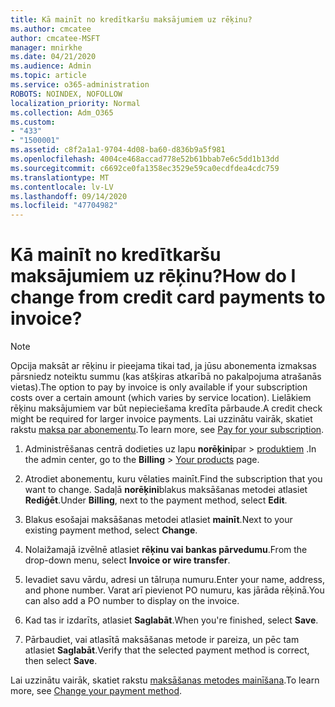```yaml
---
title: Kā mainīt no kredītkaršu maksājumiem uz rēķinu?
ms.author: cmcatee
author: cmcatee-MSFT
manager: mnirkhe
ms.date: 04/21/2020
ms.audience: Admin
ms.topic: article
ms.service: o365-administration
ROBOTS: NOINDEX, NOFOLLOW
localization_priority: Normal
ms.collection: Adm_O365
ms.custom:
- "433"
- "1500001"
ms.assetid: c8f2a1a1-9704-4d08-ba60-d836b9a5f981
ms.openlocfilehash: 4004ce468accad778e52b61bbab7e6c5dd1b13dd
ms.sourcegitcommit: c6692ce0fa1358ec3529e59ca0ecdfdea4cdc759
ms.translationtype: MT
ms.contentlocale: lv-LV
ms.lasthandoff: 09/14/2020
ms.locfileid: "47704982"
---
```

# <a name="how-do-i-change-from-credit-card-payments-to-invoice"></a><span data-ttu-id="89fdc-102">Kā mainīt no kredītkaršu maksājumiem uz rēķinu?</span><span class="sxs-lookup"><span data-stu-id="89fdc-102">How do I change from credit card payments to invoice?</span></span>

> [!NOTE]
> <span data-ttu-id="89fdc-103">Opcija maksāt ar rēķinu ir pieejama tikai tad, ja jūsu abonementa izmaksas pārsniedz noteiktu summu (kas atšķiras atkarībā no pakalpojuma atrašanās vietas).</span><span class="sxs-lookup"><span data-stu-id="89fdc-103">The option to pay by invoice is only available if your subscription costs over a certain amount (which varies by service location).</span></span> <span data-ttu-id="89fdc-104">Lielākiem rēķinu maksājumiem var būt nepieciešama kredīta pārbaude.</span><span class="sxs-lookup"><span data-stu-id="89fdc-104">A credit check might be required for larger invoice payments.</span></span> <span data-ttu-id="89fdc-105">Lai uzzinātu vairāk, skatiet rakstu [maksa par abonementu](https://docs.microsoft.com/microsoft-365/commerce/billing-and-payments/pay-for-your-subscription).</span><span class="sxs-lookup"><span data-stu-id="89fdc-105">To learn more, see [Pay for your subscription](https://docs.microsoft.com/microsoft-365/commerce/billing-and-payments/pay-for-your-subscription).</span></span>

1. <span data-ttu-id="89fdc-106">Administrēšanas centrā dodieties uz lapu **norēķini**par  >  [produktiem](https://go.microsoft.com/fwlink/p/?linkid=842054) .</span><span class="sxs-lookup"><span data-stu-id="89fdc-106">In the admin center, go to the **Billing** > [Your products](https://go.microsoft.com/fwlink/p/?linkid=842054) page.</span></span>

2. <span data-ttu-id="89fdc-107">Atrodiet abonementu, kuru vēlaties mainīt.</span><span class="sxs-lookup"><span data-stu-id="89fdc-107">Find the subscription that you want to change.</span></span> <span data-ttu-id="89fdc-108">Sadaļā **norēķini**blakus maksāšanas metodei atlasiet **Rediģēt**.</span><span class="sxs-lookup"><span data-stu-id="89fdc-108">Under **Billing**, next to the payment method, select **Edit**.</span></span>

3. <span data-ttu-id="89fdc-109">Blakus esošajai maksāšanas metodei atlasiet **mainīt**.</span><span class="sxs-lookup"><span data-stu-id="89fdc-109">Next to your existing payment method, select **Change**.</span></span>

4. <span data-ttu-id="89fdc-110">Nolaižamajā izvēlnē atlasiet **rēķinu vai bankas pārvedumu**.</span><span class="sxs-lookup"><span data-stu-id="89fdc-110">From the drop-down menu, select **Invoice or wire transfer**.</span></span>

5. <span data-ttu-id="89fdc-111">Ievadiet savu vārdu, adresi un tālruņa numuru.</span><span class="sxs-lookup"><span data-stu-id="89fdc-111">Enter your name, address, and phone number.</span></span> <span data-ttu-id="89fdc-112">Varat arī pievienot PO numuru, kas jārāda rēķinā.</span><span class="sxs-lookup"><span data-stu-id="89fdc-112">You can also add a PO number to display on the invoice.</span></span>

6. <span data-ttu-id="89fdc-113">Kad tas ir izdarīts, atlasiet **Saglabāt**.</span><span class="sxs-lookup"><span data-stu-id="89fdc-113">When you're finished, select **Save**.</span></span>

7. <span data-ttu-id="89fdc-114">Pārbaudiet, vai atlasītā maksāšanas metode ir pareiza, un pēc tam atlasiet **Saglabāt**.</span><span class="sxs-lookup"><span data-stu-id="89fdc-114">Verify that the selected payment method is correct, then select **Save**.</span></span>

<span data-ttu-id="89fdc-115">Lai uzzinātu vairāk, skatiet rakstu [maksāšanas metodes mainīšana](https://docs.microsoft.com/microsoft-365/commerce/billing-and-payments/change-payment-method).</span><span class="sxs-lookup"><span data-stu-id="89fdc-115">To learn more, see [Change your payment method](https://docs.microsoft.com/microsoft-365/commerce/billing-and-payments/change-payment-method).</span></span>